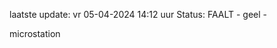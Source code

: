 laatste update: 
vr 05-04-2024 14:12   uur 
Status: FAALT - geel - 
<div class="service Y">microstation</div>